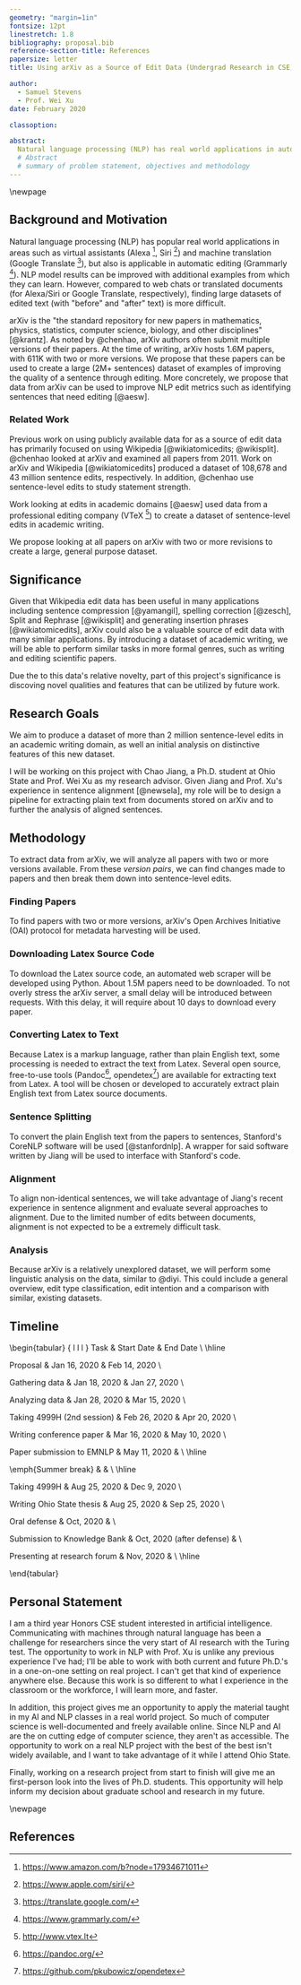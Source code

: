 ```yaml
---
geometry: "margin=1in"
fontsize: 12pt
linestretch: 1.8
bibliography: proposal.bib
reference-section-title: References
papersize: letter
title: Using arXiv as a Source of Edit Data (Undergrad Research in CSE)

author: 
  - Samuel Stevens
  - Prof. Wei Xu
date: February 2020

classoption:

abstract:
  Natural language processing (NLP) has real world applications in automatic editing software, such as Grammarly. Current models depend heavily on large quantities of data. Additional sources of domain specific data is important for improving current results. Past work has focused primarily on Wikipedia as a source of sentence-level edits. In this proposal, we describe how we plan to provide a new large scale (2M+) dataset of *academic* sentence-level edits from arXiv via text extraction and automatic sentence alignment, taking advantage of recently developed methods. In addition to creating a public dataset, we aim to perform introductory analysis to aid future research.
  # Abstract
  # summary of problem statement, objectives and methodology 
---
```


<!-- Title Page -->
\newpage

<!-- Body -->
<!-- 6 page maximum -->
<!-- Figures can be embedded or on single page at the end (included in 6 page max.) -->

## Background and Motivation

<!-- define problem statement and general area in which you are working -->
Natural language processing (NLP) has popular real world applications in areas such as virtual assistants (Alexa [^alexa], Siri [^siri]) and machine translation (Google Translate [^translate]), but also is applicable in automatic editing (Grammarly [^grammarly]). NLP model results can be improved with additional examples from which they can learn. However, compared to web chats or translated documents (for Alexa/Siri or Google Translate, respectively), finding large datasets of edited text (with "before" and "after" text) is more difficult. 

[^alexa]: https://www.amazon.com/b?node=17934671011
[^siri]: https://www.apple.com/siri/
[^translate]: https://translate.google.com/
[^grammarly]: https://www.grammarly.com/

<!-- Include specific key facts about the problem at hand -->
arXiv is the "the standard repository for new papers in mathematics, physics, statistics, computer science, biology, and other disciplines" [@krantz]. As noted by @chenhao, arXiv authors often submit multiple versions of their papers. At the time of writing, arXiv hosts 1.6M papers, with 611K with two or more versions. We propose that these papers can be used to create a large (2M+ sentences) dataset of examples of improving the quality of a sentence through editing. More concretely, we propose that data from arXiv can be used to improve NLP edit metrics such as identifying sentences that need editing [@aesw].

### Related Work
<!-- Discuss previous related research in this area -->
<!-- assess the shortcomings with existing knowledge and/or existing approach -->
Previous work on using publicly available data for as a source of edit data has primarily focused on using Wikipedia [@wikiatomicedits; @wikisplit]. @chenhao looked at arXiv and examined all papers from 2011. Work on arXiv and Wikipedia [@wikiatomicedits] produced a dataset of 108,678 and 43 million sentence edits, respectively. In addition, @chenhao use sentence-level edits to study statement strength. 

Work looking at edits in academic domains [@aesw] used data from a professional editing company (VTeX [^vtex]) to create a dataset of sentence-level edits in academic writing. 

[^vtex]: http://www.vtex.lt

We propose looking at all papers on arXiv with two or more revisions to create a large, general purpose dataset. 

## Significance
<!-- discuss importances of research project -->
Given that Wikipedia edit data has been useful in many applications including sentence compression [@yamangil], spelling correction [@zesch], Split and Rephrase [@wikisplit] and generating insertion phrases [@wikiatomicedits], arXiv could also be a valuable source of edit data with many similar applications. By introducing a dataset of academic writing, we will be able to perform similar tasks in more formal genres, such as writing and editing scientific papers.

Due the to this data's relative novelty, part of this project's significance is discoving novel qualities and features that can be utilized by future work. 


## Research Goals
<!-- discuss hypotheses of project and/or overall objectives -->
<!-- include what you hope to resolve after performing this research -->
We aim to produce a dataset of more than 2 million sentence-level edits in an academic writing domain, as well an initial analysis on distinctive features of this new dataset. 

<!-- if working in a research group with multiple investigators, indicate your individual contribution to the project -->
I will be working on this project with Chao Jiang, a Ph.D. student at Ohio State and Prof. Wei Xu as my research advisor. Given Jiang and Prof. Xu's experience in sentence alignment [@newsela], my role will be to design a pipeline for extracting plain text from documents stored on arXiv and to further the analysis of aligned sentences.

## Methodology

To extract data from arXiv, we will analyze all papers with two or more versions available. From these *version pairs*, we can find changes made to papers and then break them down into sentence-level edits.

### Finding Papers

To find papers with two or more versions, arXiv's Open Archives Initiative (OAI) protocol for metadata harvesting will be used.

### Downloading Latex Source Code

To download the Latex source code, an automated web scraper will be developed using Python. About 1.5M papers need to be downloaded. To not overly stress the arXiv server, a small delay will be introduced between requests. With this delay, it will require about 10 days to download every paper.

<!-- 
3 second(s)

900000 * 3 / 60 / 60 / 24 = 31.25 days

Produces how many days are required to download them all.

-->

<!-- Could rewrite and condense a lot of this into Gathering Data and Evaluating Models -->
### Converting Latex to Text

Because Latex is a markup language, rather than plain English text, some processing is needed to extract the text from Latex. Several open source, free-to-use tools (Pandoc[^pandoc], opendetex[^opendetex]) are available for extracting text from Latex. A tool will be chosen or developed to accurately extract plain English text from Latex source documents.

[^pandoc]: https://pandoc.org/
[^opendetex]: https://github.com/pkubowicz/opendetex
<!-- 1. Extract the text from 5 documents using each of the potential tools.
2. Compare the tools' outputs with the final, true PDF document.
3. Aggregate the types and counts of errors made by each of the potential tools.
4. Select the tool with the best output. 
5. Fix the most common errors previously seen.
6. Extract text from an additional 3 documents using v2 of the selected tool. 
7. Compare the tool's output with v1 and the other original potential tools.
8. Aggregate the types and counts of errors made by each of the potential tools.
9. Fix errors until the selected tool does not make any errors not made by other candidates. -->

### Sentence Splitting

To convert the plain English text from the papers to sentences, Stanford's CoreNLP software will be used [@stanfordnlp]. A wrapper for said software written by Jiang will be used to interface with Stanford's code. 

### Alignment

To align non-identical sentences, we will take advantage of Jiang's recent experience in sentence alignment and evaluate several approaches to alignment. Due to the limited number of edits between documents, alignment is not expected to be a extremely difficult task.

### Analysis

Because arXiv is a relatively unexplored dataset, we will perform some linguistic analysis on the data, similar to @diyi. This could include a general overview, edit type classification, edit intention and a comparison with similar, existing datasets.

## Timeline

\begin{tabular} { l l l }
Task & Start Date & End Date \\ \hline

Proposal & Jan 16, 2020 & Feb 14, 2020 \\

Gathering data & Jan 18, 2020 & Jan 27, 2020 \\

Analyzing data & Jan 28, 2020 & Mar 15, 2020 \\

Taking 4999H (2nd session) & Feb 26, 2020 & Apr 20, 2020 \\

Writing conference paper & Mar 16, 2020 & May 10, 2020 \\

Paper submission to EMNLP & May 11, 2020 & \\ \hline

\emph{Summer break} & & \\ \hline

Taking 4999H & Aug 25, 2020 & Dec 9, 2020 \\

Writing Ohio State thesis & Aug 25, 2020 & Sep 25, 2020 \\

Oral defense & Oct, 2020 & \\

Submission to Knowledge Bank & Oct, 2020 (after defense) & \\

Presenting at research forum & Nov, 2020 & \\ \hline

\end{tabular}

## Personal Statement

<!-- why do i want to work on this project?
* interesting
* want to see what research is like
* don't know if I want to go to grad school
* good practice in programming
* good project to spend time on
* new experience in writing a research paper to defend my thoughts
* learn from people who are smarter than me on a real project
* learn about a domain that seems really inaccessible to me
* work on brand new problem
* meet new people

3 main points:
1. working in this lets me learn a lot, from smarter, more experienced people 
2. apply material taught in my classes, in a domain that is difficult to get into.
3. I want to try research to see if i want to go to grad school -->

I am a third year Honors CSE student interested in artificial intelligence. Communicating with machines through natural language has been a challenge for researchers since the very start of AI research with the Turing test. The opportunity to work in NLP with Prof. Xu is unlike any previous experience I've had; I'll be able to work with both current and future Ph.D.'s in a one-on-one setting on real project. I can't get that kind of experience anywhere else. Because this work is so different to what I experience in the classroom or the workforce, I will learn more, and faster.

In addition, this project gives me an opportunity to apply the material taught in my AI and NLP classes in a real world project. So much of computer science is well-documented and freely available online. Since NLP and AI are the on cutting edge of computer science, they aren't as accessible. The opportunity to work on a real NLP project with the best of the best isn't widely available, and I want to take advantage of it while I attend Ohio State.

Finally, working on a research project from start to finish will give me an first-person look into the lives of Ph.D. students. This opportunity will help inform my decision about graduate school and research in my future.

\newpage
<!-- Bibliography -->
<!-- List all references (should also be cited throughout the body) -->

## References